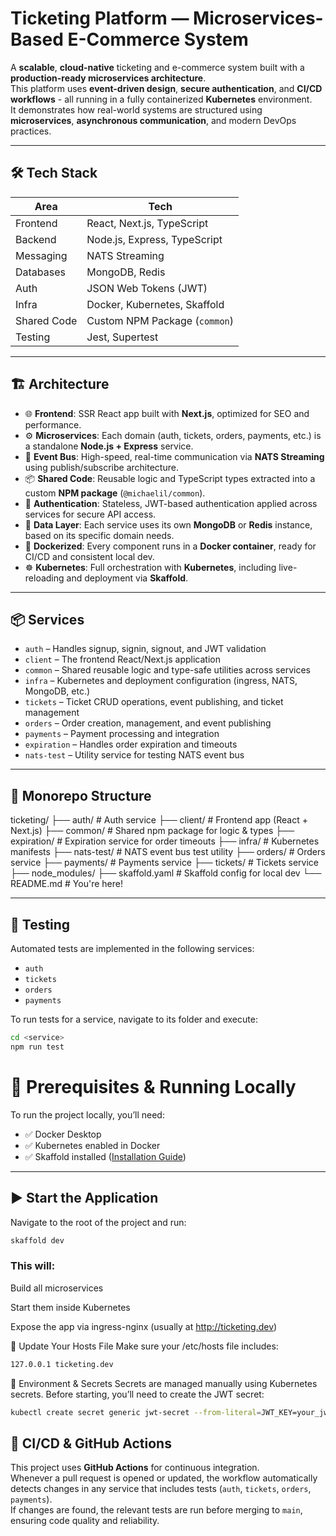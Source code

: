 # Ticketing Platform — Microservices-Based E-Commerce System

A **scalable**, **cloud-native** ticketing and e-commerce system built with a **production-ready microservices architecture**.  
This platform uses **event-driven design**, **secure authentication**, and **CI/CD workflows** - all running in a fully containerized **Kubernetes** environment.  
It demonstrates how real-world systems are structured using **microservices**, **asynchronous communication**, and modern DevOps practices.

---

## 🛠️ Tech Stack

| Area        | Tech                          |
| ----------- | ----------------------------- |
| Frontend    | React, Next.js, TypeScript    |
| Backend     | Node.js, Express, TypeScript  |
| Messaging   | NATS Streaming                |
| Databases   | MongoDB, Redis                |
| Auth        | JSON Web Tokens (JWT)         |
| Infra       | Docker, Kubernetes, Skaffold  |
| Shared Code | Custom NPM Package (`common`) |
| Testing     | Jest, Supertest               |

---

## 🏗️ Architecture

- 🌐 **Frontend**: SSR React app built with **Next.js**, optimized for SEO and performance.
- ⚙️ **Microservices**: Each domain (auth, tickets, orders, payments, etc.) is a standalone **Node.js + Express** service.
- 📡 **Event Bus**: High-speed, real-time communication via **NATS Streaming** using publish/subscribe architecture.
- 📦 **Shared Code**: Reusable logic and TypeScript types extracted into a custom **NPM package** (`@michaelil/common`).
- 🔐 **Authentication**: Stateless, JWT-based authentication applied across services for secure API access.
- 🧩 **Data Layer**: Each service uses its own **MongoDB** or **Redis** instance, based on its specific domain needs.
- 🐳 **Dockerized**: Every component runs in a **Docker container**, ready for CI/CD and consistent local dev.
- ☸️ **Kubernetes**: Full orchestration with **Kubernetes**, including live-reloading and deployment via **Skaffold**.

---

## 📦 Services

- `auth` – Handles signup, signin, signout, and JWT validation
- `client` – The frontend React/Next.js application
- `common` – Shared reusable logic and type-safe utilities across services
- `infra` – Kubernetes and deployment configuration (ingress, NATS, MongoDB, etc.)
- `tickets` – Ticket CRUD operations, event publishing, and ticket management
- `orders` – Order creation, management, and event publishing
- `payments` – Payment processing and integration
- `expiration` – Handles order expiration and timeouts
- `nats-test` – Utility service for testing NATS event bus

---

## 📁 Monorepo Structure

ticketing/
├── auth/ # Auth service
├── client/ # Frontend app (React + Next.js)
├── common/ # Shared npm package for logic & types
├── expiration/ # Expiration service for order timeouts
├── infra/ # Kubernetes manifests
├── nats-test/ # NATS event bus test utility
├── orders/ # Orders service
├── payments/ # Payments service
├── tickets/ # Tickets service
├── node_modules/
├── skaffold.yaml # Skaffold config for local dev
└── README.md # You're here!

---

## 🧪 Testing

Automated tests are implemented in the following services:

- `auth`
- `tickets`
- `orders`
- `payments`

To run tests for a service, navigate to its folder and execute:

```bash
cd <service>
npm run test
```

# 🧰 Prerequisites & Running Locally

To run the project locally, you’ll need:

- ✅ Docker Desktop
- ✅ Kubernetes enabled in Docker
- ✅ Skaffold installed ([Installation Guide](https://skaffold.dev/docs/install/))

---

## ▶️ Start the Application

Navigate to the root of the project and run:

```bash
skaffold dev
```

### This will:

Build all microservices

Start them inside Kubernetes

Expose the app via ingress-nginx (usually at http://ticketing.dev)

🧾 Update Your Hosts File
Make sure your /etc/hosts file includes:

```bash
127.0.0.1 ticketing.dev
```

🔐 Environment & Secrets
Secrets are managed manually using Kubernetes secrets. Before starting, you’ll need to create the JWT secret:

```bash
kubectl create secret generic jwt-secret --from-literal=JWT_KEY=your_jwt_key_here
```

## 🚦 CI/CD & GitHub Actions

This project uses **GitHub Actions** for continuous integration.  
Whenever a pull request is opened or updated, the workflow automatically detects changes in any service that includes tests (`auth`, `tickets`, `orders`, `payments`).  
If changes are found, the relevant tests are run before merging to `main`, ensuring code quality and reliability.
